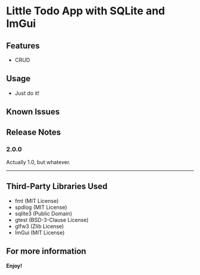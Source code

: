 # Little Todo App with SQLite and ImGui

## Features

- CRUD

## Usage

- Just do it!

## Known Issues

## Release Notes

### 2.0.0

Actually 1.0, but whatever.

---

## Third-Party Libraries Used
- fmt (MIT License)
- spdlog (MIT License)
- sqlite3 (Public Domain)
- gtest (BSD-3-Clause License)
- glfw3 (Zlib License)
- ImGui (MIT License)

## For more information

**Enjoy!**

